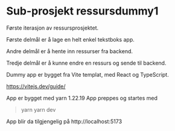 # Sub-prosjekt ressursdummy1
Første iterasjon av ressursprosjektet.

Første delmål er å lage en helt enkel tekstboks app.

Andre delmål er å hente inn ressurser fra backend.

Tredje delmål er å kunne endre en ressurs og sende til backend.

Dummy app er bygget fra Vite templat, med React og TypeScript.

https://vitejs.dev/guide/

App er bygget med yarn 1.22.19
App preppes og startes med
> yarn
> yarn dev

App blir da tilgjengelig på http://localhost:5173
